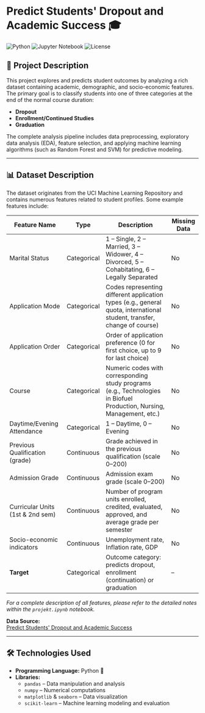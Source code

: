 # Predict Students' Dropout and Academic Success 🎓

![Python](https://img.shields.io/badge/Python-3.x-blue?logo=python&logoColor=white)
![Jupyter Notebook](https://img.shields.io/badge/Jupyter-Notebook-orange?logo=jupyter&logoColor=white)
![License](https://img.shields.io/badge/License-MIT-green)

## 📖 Project Description

This project explores and predicts student outcomes by analyzing a rich dataset containing academic, demographic, and socio-economic features. The primary goal is to classify students into one of three categories at the end of the normal course duration:
- **Dropout**  
- **Enrollment/Continued Studies**  
- **Graduation**

The complete analysis pipeline includes data preprocessing, exploratory data analysis (EDA), feature selection, and applying machine learning algorithms (such as Random Forest and SVM) for predictive modeling.

---

## 📊 Dataset Description

The dataset originates from the UCI Machine Learning Repository and contains numerous features related to student profiles. Some example features include:

| Feature Name                      | Type         | Description                                                                                                                         | Missing Data |
|-----------------------------------|--------------|-------------------------------------------------------------------------------------------------------------------------------------|--------------|
| Marital Status                    | Categorical  | 1 – Single, 2 – Married, 3 – Widower, 4 – Divorced, 5 – Cohabitating, 6 – Legally Separated                                          | No           |
| Application Mode                  | Categorical  | Codes representing different application types (e.g., general quota, international student, transfer, change of course)              | No           |
| Application Order                 | Categorical  | Order of application preference (0 for first choice, up to 9 for last choice)                                                       | No           |
| Course                            | Categorical  | Numeric codes with corresponding study programs (e.g., Technologies in Biofuel Production, Nursing, Management, etc.)                | No           |
| Daytime/Evening Attendance        | Categorical  | 1 – Daytime, 0 – Evening                                                                                                             | No           |
| Previous Qualification (grade)    | Continuous   | Grade achieved in the previous qualification (scale 0–200)                                                                           | No           |
| Admission Grade                   | Continuous   | Admission exam grade (scale 0–200)                                                                                                   | No           |
| Curricular Units (1st & 2nd sem)    | Continuous   | Number of program units enrolled, credited, evaluated, approved, and average grade per semester                                        | No           |
| Socio-economic indicators         | Continuous   | Unemployment rate, Inflation rate, GDP                                                                                             | No           |
| **Target**                        | Categorical  | Outcome category: predicts dropout, enrollment (continuation) or graduation                                                         | –            |

*For a complete description of all features, please refer to the detailed notes within the `projekt.ipynb` notebook.*

**Data Source:**  
[Predict Students' Dropout and Academic Success](https://archive.ics.uci.edu/dataset/697/predict+students+dropout+and+academic+success)

---

## 🛠️ Technologies Used

- **Programming Language:** Python 🐍
- **Libraries:**
  - `pandas` – Data manipulation and analysis
  - `numpy` – Numerical computations
  - `matplotlib` & `seaborn` – Data visualization
  - `scikit-learn` – Machine learning modeling and evaluation
